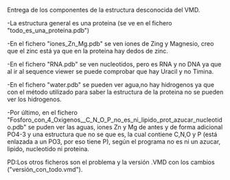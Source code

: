 Entrega de los componentes de la estructura desconocida del VMD.

-La estructura general es una proteina (se ve en el fichero "todo_es_una_proteina.pdb")

-En el fichero "iones_Zn_Mg.pdb" se ven iones de Zing y Magnesio, creo que el zinc está ya que en la proteina hay dedos de zinc.

-En el fichero "RNA.pdb" se ven nucleotidos, pero es RNA y no DNA ya que al ir al sequence viewer se puede comprobar que hay Uracil y no Timina.

-En el fichero "water.pdb" se pueden ver agua,no hay hidrogenos ya que con el método utilizado para saber la estructura de la proteina no se pueden ver los hidrogenos.

-Por último, en el fichero "Fosforo_con_4_Oxigenos__C_N_O_P_no_es_ni_lipido_prot_azucar_nucleotido.pdb" se puden ver las aguas, iones Zn y Mg de antes y de forma adicional PO4-3 y una estructura que no se que es, la cual contiene C,N,O y P (está enlazada a un PO3, por eso tiene P), según el programa no es ni un azucar, lipido, nucleotido ni proteina.


PD:Los otros ficheros son el problema y la versión .VMD con los cambios ("versión_con_todo.vmd").
